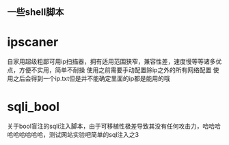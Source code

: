 一些shell脚本
---
# ipscaner
自家用超级粗鄙可用ip扫描器，拥有适用范围狭窄，兼容性差，速度慢等等诸多优点，方便不实用，简单不耐操
使用之前需要手动配置除ip之外的所有网络配置
使用之后会得到一个ip.txt但是并不能确定里面的ip都是能用的哦
# sqli_bool
关于bool盲注的sqli注入脚本，由于可移植性极差导致其没有任何攻击力，哈哈哈哈哈哈哈哈哈，测试网站实验吧简单的sql注入之3
